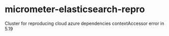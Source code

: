 # micrometer-elasticsearch-repro
Cluster for reproducing cloud azure dependencies contextAccessor error in 5.19
